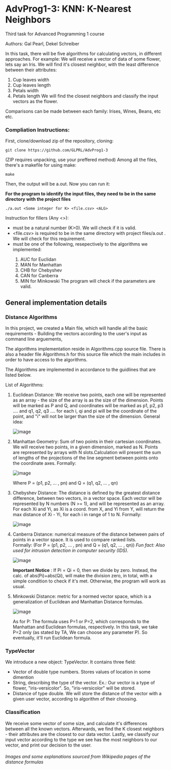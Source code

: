 # AdvProg1-3: KNN: K-Nearest Neighbors
Third task for Advanced Programming 1 course

Authors:
Gal Pearl,
Dekel Schreiber

In this task, there will be five algorithms for calculating vectors, in different approaches.
For example:
We will receive a vector of data of some flower, lets say an Iris. We will find it's closest neighbor, with the least difference between their
attributes:
1) Cup leaves width
2) Cup leaves length
3) Petals width
4) Petals length
We will find the closest neighbors and classify the input vectors as the flower.

Comparisons can be made between each family: Irises, Wines, Beans, etc etc.

### Compliation Instructions:
First, clone/download zip of the repository, 
cloning:
```
git clone https://github.com/GLPRL/AdvProg1-3
```
(ZIP requires unpacking, use your preffered method)
Among all the files, there's a makefile for using make:

```
make
```
Then, the output will be a.out. Now you can run it:

**For the program to identify the input files, they need to be in the same directory with the project files**

```
./a.out <Some integer for K> <file.csv> <ALG>
```

   
Instruction for fillers (Any <>):
- <K> must be a natural number (K>0). We will check if it is valid.
- <file.csv> is required to be in the same directory with project files/a.out . We will check for this requirement.
- <ALG> must be one of the following, resepectively to the algorithms we implemented:
   1) AUC for Euclidan
   2) MAN for Manhattan
   3) CHB for Chebyshev
   4) CAN for Canberra
   5) MIN for Minkowski
 The program will check if the parameters are valid.

## General implementation details
### Distance Algorithms

In this project, we created a Main file, which will handle all the basic requirements -
Building the vectors according to the user's input as command line arguements, 

The algorithms implementation reside in Algorithms.cpp source file. There is also a header file Algorithms.h for this source file which the main includes in order to have access to the algorithms.

The Algorithms are implemented in accordance to the guidlines that are listed below.

List of Algorithms:

1) Euclidean Distance: We receive two points, each one will be represented as an array - the size of the array is as the size of the dimension.
   Points will be marked as P and Q, and coordinates will be marked as p1, p2, p3 .... and q1, q2, q3 .... for each i, qi and pi will be the coordinate of the
   point, and "i" will not be larger than the size of the dimension. General idea:
   
   ![image](https://user-images.githubusercontent.com/116657293/201177857-87b63e5f-3d96-40c0-8830-92bd56ce6340.png)
   
2) Manhattan Geometry: Sum of two points in their cartesian coordinates. We will receive two points, in a given dimension, marked as N.
   Points are represented by arrays with N slots.Calculation will present the sum of lengths of the projections of the line segment between points onto the coordinate      axes. Formally:
   
   ![image](https://user-images.githubusercontent.com/116657293/201179543-c6ef7476-f613-4903-acb6-cb0a0cbf0a75.png)
   
   Where P = (p1, p2, ... , pn) and Q = (q1, q2, ... , qn)
   
3) Chebyshev Distance: The distance is defined by the greatest distance difference, between two vectors, in a vector space.
   Each vector will be represented by N numbers (N >= 1), and will be represented as an array. For each Xi and Yi, as Xi is a coord. from X, and Yi from Y,
   will return the max distance of Xi - Yi, for each i in range of 1 to N. Formally:
   
   ![image](https://user-images.githubusercontent.com/116657293/201183032-e4f08c81-3ece-415a-b3d4-25ccf5729271.png)
   
4) Canberra Distance: numerical measure of the distance between pairs of points in a vector space. It is used to compare ranked lists.         
   Formally: (For P = (p1, p2, ... , pn) and Q = (q1, q2, ... , qn))
   *Fun fact: Also used for intrusion detection in computer security (IDS).*
   
   ![image](https://user-images.githubusercontent.com/116657293/201183812-5c097577-4977-4eff-a4cc-c545d3817105.png)

   **Important Notice** : If Pi = Qi = 0, then we divide by zero. Instead, the calc. of abs(Pi)+abs(Qi), will make the division
   zero, in total, with a simple condition to check if it's met. Otherwise, the program will work as usual.

5) Minkowski Distance: metric for a normed vector space, which is a generalization of Euclidean and Manhattan Distance formulas.

   ![image](https://user-images.githubusercontent.com/116657293/201184801-bcb3d888-f0a9-4b54-8b15-e9f8aa8c3509.png)

      As for P: The formula uses P=1 or P=2, which corresponds to the Manhattan and Euclidean formulas, respectively.
      In this task, we take P=2 only (as stated by TA, We can choose any parameter P). So eventually, it'll run Euclidean formula.
      
### TypeVector
We introduce a new object: TypeVector.
It contains three field:
   - Vector of double type numbers. Stores values of location in some dimention
   - String, describing the type of the vector. Ex.: Our vector is a type of flower, "iris-versicolor". So, "iris-versicolor" will be stored.
   - Distance of type double. We will store the distance of the vector with a given user vector, according to algorithm of their choosing.
### Classification
We receive some vector of some size, and calculate it's differences between all the known vectors.
Afterwards, we find the K closest neighbors - their attributes are the closest to our data vector.
Lastly, we classify our input vector according to the type we see has the most neighbors to our vector,
and print our decision to the user.

###### Images and some explanations sourced from Wikipedia pages of the distance formulas
